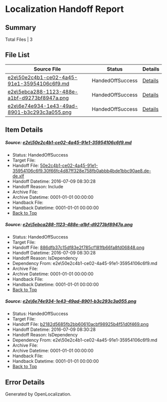 # <a name='report-top'></a> Localization Handoff Report

## Summary
 Total Files | 3

## File List
 Source File | Status | Details 
 ----------- | ------ | ------- 
 [e2e\50e2c4b1-ce02-4a45-91e1-35954106c6f9.md](https://github.com/OpenLocalizationTestOrg/oltest/blob/0155961189b1247a2f24f1a4b5fee6ff6a57a540/e2e/50e2c4b1-ce02-4a45-91e1-35954106c6f9.md) | HandedOffSuccess | [Details](#0c22885ada2db79666f603cb9cb08a0f1b0be04a1)
 [e2e\5ebca288-1123-488e-a1bf-d9273bf8947a.png](https://github.com/OpenLocalizationTestOrg/oltest/blob/0155961189b1247a2f24f1a4b5fee6ff6a57a540/e2e/5ebca288-1123-488e-a1bf-d9273bf8947a.png) | HandedOffSuccess | [Details](#886dfb37c15df83e2f785cf181fb66fa8fd068482)
 [e2e\6e74e934-1e43-49ad-8901-b3c293c3a055.png](https://github.com/OpenLocalizationTestOrg/oltest/blob/0155961189b1247a2f24f1a4b5fee6ff6a57a540/e2e/6e74e934-1e43-49ad-8901-b3c293c3a055.png) | HandedOffSuccess | [Details](#b2182d5685fb2bb60610acbf98925b4f51d0f4693)

## Item Details
##### <a name='0c22885ada2db79666f603cb9cb08a0f1b0be04a1'></a> Source: [e2e\50e2c4b1-ce02-4a45-91e1-35954106c6f9.md](https://github.com/OpenLocalizationTestOrg/oltest/blob/0155961189b1247a2f24f1a4b5fee6ff6a57a540/e2e/50e2c4b1-ce02-4a45-91e1-35954106c6f9.md)
* Status: HandedOffSuccess
* Target File: 
* Handoff File: [50e2c4b1-ce02-4a45-91e1-35954106c6f9.30f66fc4d87ff328e758fb0abbb4bde1bbc90ae8.de-de.xlf](https://github.com/OpenLocalizationTestOrg/olhandoff-e2e/blob/a0e552fe34b45723e59544c833b686fd0d504fa6/ol-handoff/OpenLocalizationTestOrg/oltest-dede-fly/ci/ht/50e2c4b1-ce02-4a45-91e1-35954106c6f9.30f66fc4d87ff328e758fb0abbb4bde1bbc90ae8.de-de.xlf)
* Handoff Datetime: 2016-07-09 08:30:28
* Handoff Reason: Include
* Archive File: 
* Archive Datetime: 0001-01-01 00:00:00
* Handback File: 
* Handback Datetime: 0001-01-01 00:00:00
* [Back to Top](#report-top)

##### <a name='886dfb37c15df83e2f785cf181fb66fa8fd068482'></a> Source: [e2e\5ebca288-1123-488e-a1bf-d9273bf8947a.png](https://github.com/OpenLocalizationTestOrg/oltest/blob/0155961189b1247a2f24f1a4b5fee6ff6a57a540/e2e/5ebca288-1123-488e-a1bf-d9273bf8947a.png)
* Status: HandedOffSuccess
* Target File: 
* Handoff File: [886dfb37c15df83e2f785cf181fb66fa8fd06848.png](https://github.com/OpenLocalizationTestOrg/olhandoff-e2e/blob/a0e552fe34b45723e59544c833b686fd0d504fa6/ol-handoff/OpenLocalizationTestOrg/oltest-dede-fly/ci/ht/886dfb37c15df83e2f785cf181fb66fa8fd06848.png)
* Handoff Datetime: 2016-07-09 08:30:28
* Handoff Reason: IsDependency
* Dependency From: e2e\50e2c4b1-ce02-4a45-91e1-35954106c6f9.md
* Archive File: 
* Archive Datetime: 0001-01-01 00:00:00
* Handback File: 
* Handback Datetime: 0001-01-01 00:00:00
* [Back to Top](#report-top)

##### <a name='b2182d5685fb2bb60610acbf98925b4f51d0f4693'></a> Source: [e2e\6e74e934-1e43-49ad-8901-b3c293c3a055.png](https://github.com/OpenLocalizationTestOrg/oltest/blob/0155961189b1247a2f24f1a4b5fee6ff6a57a540/e2e/6e74e934-1e43-49ad-8901-b3c293c3a055.png)
* Status: HandedOffSuccess
* Target File: 
* Handoff File: [b2182d5685fb2bb60610acbf98925b4f51d0f469.png](https://github.com/OpenLocalizationTestOrg/olhandoff-e2e/blob/a0e552fe34b45723e59544c833b686fd0d504fa6/ol-handoff/OpenLocalizationTestOrg/oltest-dede-fly/ci/ht/b2182d5685fb2bb60610acbf98925b4f51d0f469.png)
* Handoff Datetime: 2016-07-09 08:30:28
* Handoff Reason: IsDependency
* Dependency From: e2e\50e2c4b1-ce02-4a45-91e1-35954106c6f9.md
* Archive File: 
* Archive Datetime: 0001-01-01 00:00:00
* Handback File: 
* Handback Datetime: 0001-01-01 00:00:00
* [Back to Top](#report-top)


## Error Details

Generated by OpenLocalization.
